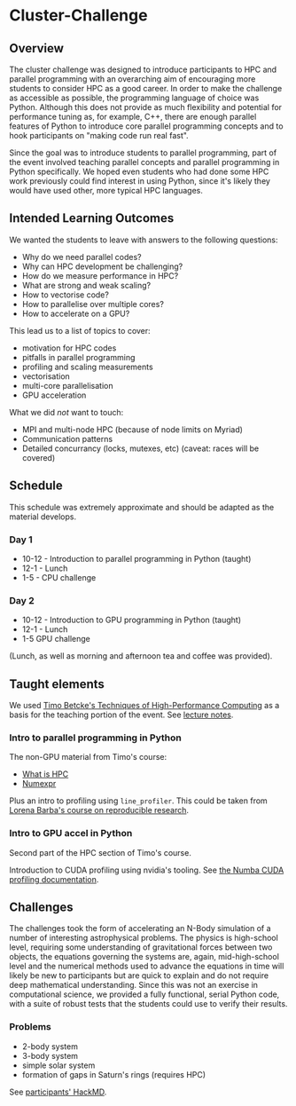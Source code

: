 # Cluster-Challenge

## Overview

The cluster challenge was designed to introduce participants to HPC and parallel programming with an overarching aim of encouraging more students to consider HPC as a good career. In order to make the challenge as accessible as possible, the programming language of choice was Python. Although this does not provide as much flexibility and potential for performance tuning as, for example, C++, there are enough parallel features of Python to introduce core parallel programming concepts and to hook participants on "making code run real fast".

Since the goal was to introduce students to parallel programming, part of the event involved teaching parallel concepts and parallel programming in Python specifically. We hoped even students who had done some HPC work previously could find interest in using Python, since it's likely they would have used other, more typical HPC languages. 


## Intended Learning Outcomes

We wanted the students to leave with answers to the following questions:

- Why do we need parallel codes?
- Why can HPC development be challenging?
- How do we measure performance in HPC?
- What are strong and weak scaling?
- How to vectorise code?
- How to parallelise over multiple cores?
- How to accelerate on a GPU?

This lead us to a list of topics to cover:

- motivation for HPC codes
- pitfalls in parallel programming
- profiling and scaling measurements
- vectorisation
- multi-core parallelisation
- GPU acceleration

What we did *not* want to touch:
- MPI and multi-node HPC (because of node limits on Myriad)
- Communication patterns
- Detailed concurrancy (locks, mutexes, etc) (caveat: races will be covered)

## Schedule

This schedule was extremely approximate and should be adapted as the material develops.

### Day 1

- 10-12 - Introduction to parallel programming in Python (taught)
- 12-1 - Lunch
- 1-5 - CPU challenge

### Day 2

- 10-12 - Introduction to GPU programming in Python (taught)
- 12-1 - Lunch
- 1-5 GPU challenge

(Lunch, as well as morning and afternoon tea and coffee was provided).

## Taught elements


We used [Timo Betcke's Techniques of High-Performance Computing](https://tbetcke.github.io/hpc_lecture_notes/intro.html) as a basis for the teaching portion of the event. See [lecture notes](https://github.com/tkoskela/hpc_lecture_notes/tree/master/cluster_challenge/26May2022).

### Intro to parallel programming in Python

The non-GPU material from Timo's course:

- [What is HPC](https://tbetcke.github.io/hpc_lecture_notes/what_is_hpc.html)
- [Numexpr](https://tbetcke.github.io/hpc_lecture_notes/numexpr.html)

Plus an intro to profiling using `line_profiler`. This could be taken from [Lorena Barba's course on reproducible research](https://barbagroup.github.io/essential_skills_RRC/numba/1/).

### Intro to GPU accel in Python

Second part of the HPC section of Timo's course.

Introduction to CUDA profiling using nvidia's tooling. See [the Numba CUDA profiling documentation](https://numba.readthedocs.io/en/stable/cuda-reference/host.html#cuda-profiling). 



## Challenges

The challenges took the form of accelerating an N-Body simulation of a number of interesting astrophysical problems. The physics is high-school level, requiring some understanding of gravitational forces between two objects, the equations governing the systems are, again, mid-high-school level and the numerical methods used to advance the equations in time will likely be new to participants but are quick to explain and do not require deep mathematical understanding. Since this was not an exercise in computational science, we provided a fully functional, serial Python code, with a suite of robust tests that the students could use to verify their results. 

### Problems

- 2-body system
- 3-body system
- simple solar system
- formation of gaps in Saturn's rings (requires HPC)

See [participants' HackMD](https://hackmd.io/X_-hIee7SvavFqFa4rK_BQ).

